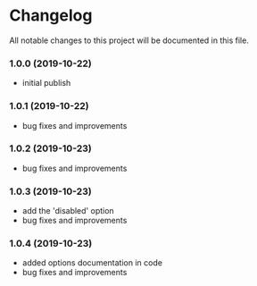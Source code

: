 # Changelog

All notable changes to this project will be documented in this file.

### 1.0.0 (2019-10-22)
* initial publish

### 1.0.1 (2019-10-22)
* bug fixes and improvements

### 1.0.2 (2019-10-23)
* bug fixes and improvements

### 1.0.3 (2019-10-23)
* add the 'disabled' option
* bug fixes and improvements

### 1.0.4 (2019-10-23)
* added options documentation in code
* bug fixes and improvements